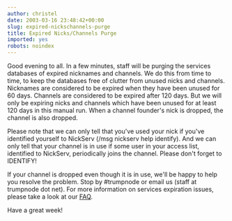 ```yaml
---
author: christel
date: 2003-03-16 23:48:42+00:00
slug: expired-nickschannels-purge
title: Expired Nicks/Channels Purge
imported: yes
robots: noindex
---
```

Good evening to all.  In a few minutes, staff will be purging the services databases of expired nicknames and channels. We do this from time to time, to keep the databases free of clutter from unused nicks and channels.  Nicknames are considered to be expired when they have been unused for 60 days.  Channels are considered to be expired after 120 days.  But we will only be expiring nicks and channels which have been unused for at least 120 days in this manual run. When a channel founder's nick is dropped, the channel is also dropped.

Please note that we can only tell that you've used your nick if you've identified yourself to NickServ (/msg nickserv help identify).  And we can only tell that your channel is in use if some user in your access list, identified to NickServ, periodically joins the channel. Please don't forget to IDENTIFY!

If your channel is dropped even though it is in use, we'll be happy to help you resolve the problem.  Stop by #trumpnode or email us (staff at trumpnode dot net).  For more information on services expiration issues, please take a look at our  [FAQ](http://trumpnode.net/faq.shtml#expirations).

Have a great week!
